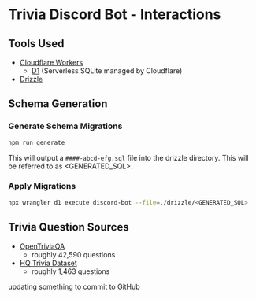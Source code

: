 # Trivia Discord Bot - Interactions

## Tools Used

- [Cloudflare Workers](https://developers.cloudflare.com/workers/)
  - [D1](https://developers.cloudflare.com/d1/) (Serverless SQLite managed by Cloudflare)
- [Drizzle](https://orm.drizzle.team/docs/quick-sqlite/d1)

## Schema Generation

### Generate Schema Migrations

```bash
npm run generate
```

This will output a `####-abcd-efg.sql` file into the drizzle directory. This will be referred to as <GENERATED_SQL>.

### Apply Migrations

```bash
npx wrangler d1 execute discord-bot --file=./drizzle/<GENERATED_SQL>
```

## Trivia Question Sources

- [OpenTriviaQA](https://github.com/uberspot/OpenTriviaQA)
  - roughly 42,590 questions
- [HQ Trivia Dataset](https://www.kaggle.com/datasets/theriley106/hq-trivia-question-database)
  - roughly 1,463 questions

updating something to commit to GitHub
